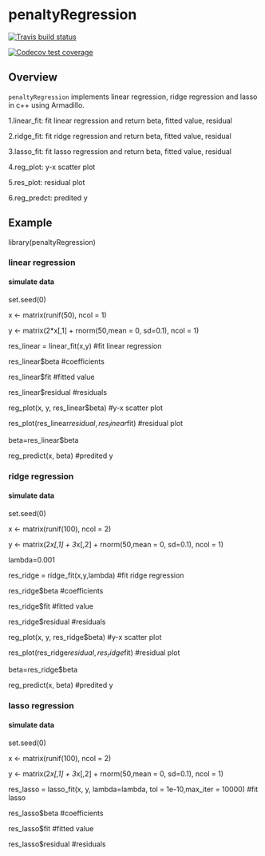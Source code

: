 # penaltyRegression
  <!-- badges: start -->
  [![Travis build status](https://travis-ci.org/schi006/penaltyRegression.svg?branch=master)](https://travis-ci.org/schi006/penaltyRegression)
  <!-- badges: end -->
  <!-- badges: start -->
  [![Codecov test coverage](https://codecov.io/gh/schi006/penaltyRegression/branch/master/graph/badge.svg)](https://codecov.io/gh/schi006/penaltyRegression?branch=master)
  <!-- badges: end -->
  
## Overview
`penaltyRegression` implements linear regression, ridge regression and lasso in c++ using Armadillo.

1.linear_fit: fit linear regression and return beta, fitted value, residual 

2.ridge_fit: fit ridge regression and return beta, fitted value, residual 

3.lasso_fit: fit lasso regression and return beta, fitted value, residual

4.reg_plot: y-x scatter plot

5.res_plot: residual plot

6.reg_predct: predited y

## Example

library(penaltyRegression)

### linear regression

#### simulate data
set.seed(0)

x <- matrix(runif(50), ncol = 1)

y <- matrix(2*x[,1] + rnorm(50,mean = 0, sd=0.1), ncol = 1)

res_linear = linear_fit(x,y) #fit linear regression

res_linear$beta #coefficients

res_linear$fit #fitted value

res_linear$residual #residuals

reg_plot(x, y, res_linear$beta) #y-x scatter plot

res_plot(res_linear$residual, res_linear$fit) #residual plot

beta=res_linear$beta

reg_predict(x, beta) #predited y


### ridge regression

#### simulate data
set.seed(0)

x <- matrix(runif(100), ncol = 2)

y <- matrix(2*x[,1] + 3*x[,2] + rnorm(50,mean = 0, sd=0.1), ncol = 1)

lambda=0.001

res_ridge = ridge_fit(x,y,lambda) #fit ridge regression

res_ridge$beta #coefficients

res_ridge$fit #fitted value

res_ridge$residual #residuals

reg_plot(x, y, res_ridge$beta) #y-x scatter plot

res_plot(res_ridge$residual, res_ridge$fit) #residual plot

beta=res_ridge$beta 

reg_predict(x, beta) #predited y



### lasso regression

#### simulate data
set.seed(0)

x <- matrix(runif(100), ncol = 2)

y <- matrix(2*x[,1] + 3*x[,2] + rnorm(50,mean = 0, sd=0.1), ncol = 1)

res_lasso = lasso_fit(x, y, lambda=lambda, tol = 1e-10,max_iter = 10000) #fit lasso

res_lasso$beta #coefficients

res_lasso$fit  #fitted value

res_lasso$residual #residuals


